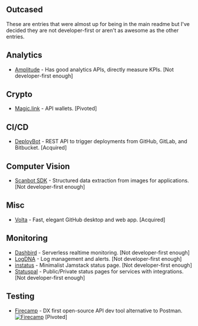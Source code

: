 ## Outcased

These are entries that were almost up for being in the main readme but I've decided they are not developer-first or aren't as awesome as the other entries.

## Analytics
* [Amplitude](https://amplitude.com/) - Has good analytics APIs, directly measure KPIs. [Not developer-first enough]

## Crypto
* [Magic.link](https://magic.link) - API wallets. [Pivoted]

## CI/CD
* [DeployBot](https://deploybot.com/) - REST API to trigger deployments from GitHub, GitLab, and Bitbucket. [Acquired]

## Computer Vision
* [Scanbot SDK](https://scanbot.io/) - Structured data extraction from images for applications. [Not developer-first enough]

## Misc
* [Volta](https://volta.net) - Fast, elegant GitHub desktop and web app. [Acquired]

## Monitoring
* [Dashbird](https://dashbird.io/) - Serverless realtime monitoring. [Not developer-first enough]
* [LogDNA](https://logdna.com/) - Log management and alerts. [Not developer-first enough]
* [instatus](https://instatus.com) - Minimalist Jamstack status page. [Not developer-first enough]
* [Statuspal](https://statuspal.io) - Public/Private status pages for services with integrations. [Not developer-first enough]

## Testing
* [Firecamp](https://firecamp.io) - DX first open-source API dev tool alternative to Postman. [![Firecamp](https://img.shields.io/github/stars/firecamp-dev/firecamp?style=flat-square&logo=github&labelColor=%230D1117&color=%23161B22)](https://github.com/firecamp-dev/firecamp) [Pivoted]
